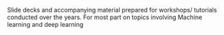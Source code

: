 Slide decks and accompanying material prepared for workshops/ tutorials conducted over the years. For most part on topics involving Machine learning and deep learning
